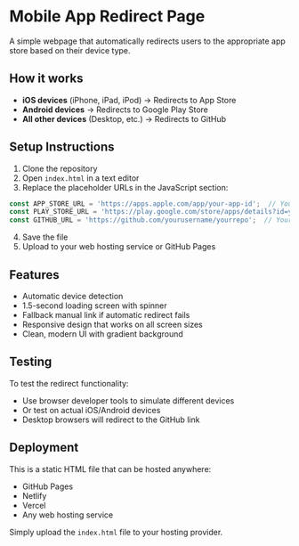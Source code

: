 # Mobile App Redirect Page

A simple webpage that automatically redirects users to the appropriate app store based on their device type.

## How it works

- **iOS devices** (iPhone, iPad, iPod) → Redirects to App Store
- **Android devices** → Redirects to Google Play Store  
- **All other devices** (Desktop, etc.) → Redirects to GitHub

## Setup Instructions

1. Clone the repository
2. Open `index.html` in a text editor
3. Replace the placeholder URLs in the JavaScript section:

```javascript
const APP_STORE_URL = 'https://apps.apple.com/app/your-app-id';  // Your iOS App Store link
const PLAY_STORE_URL = 'https://play.google.com/store/apps/details?id=your.package.name';  // Your Google Play Store link
const GITHUB_URL = 'https://github.com/yourusername/yourrepo';  // Your GitHub link
```

4. Save the file
5. Upload to your web hosting service or GitHub Pages

## Features

- Automatic device detection
- 1.5-second loading screen with spinner
- Fallback manual link if automatic redirect fails
- Responsive design that works on all screen sizes
- Clean, modern UI with gradient background

## Testing

To test the redirect functionality:
- Use browser developer tools to simulate different devices
- Or test on actual iOS/Android devices
- Desktop browsers will redirect to the GitHub link

## Deployment

This is a static HTML file that can be hosted anywhere:
- GitHub Pages
- Netlify
- Vercel
- Any web hosting service

Simply upload the `index.html` file to your hosting provider.
